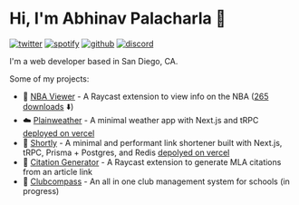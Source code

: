 # Hi, I'm Abhinav Palacharla 👋

[![twitter](https://socialize-md.vercel.app/api/badge/twitter)](https://twitter.com/A_Palacharla)
[![spotify](https://socialize-md.vercel.app/api/badge/spotify)](https://open.spotify.com/user/abhijob212)
[![github](https://socialize-md.vercel.app/api/badge/github)](https://github.com/AbhinavPalacharla)
[![discord](https://socialize-md.vercel.app/api/badge/discord)](https://discordapp.com/users/290246407145914370)

I'm a web developer based in San Diego, CA. 

Some of my projects:
- 🏀 [NBA Viewer](https://github.com/AbhinavPalacharla/nba-game-viewer) - A Raycast extension to view info on the NBA ([265 downloads](https://www.raycast.com/AbhinavPalacharla/nba-viewer) ⬇️)
- ☁️ [Plainweather](https://github.com/AbhinavPalacharla/plainweather) - A minimal weather app with Next.js and tRPC [deployed on vercel](https://plainweather.vercel.app)
- 🔗 [Shortly](https://github.com/AbhinavPalacharla/shortly) - A minimal and performant link shortener built with Next.js, tRPC, Prisma + Postgres, and Redis [depolyed on vercel](https://shortly-zeta.vercel.app)
- 📝 [Citation Generator](https://github.com/AbhinavPalacharla/citation-generator) - A Raycast extension to generate MLA citations from an article link
- 🧭 [Clubcompass](https://github.com/clubcompass/clubcompass.net) - An all in one club management system for schools (in progress)
